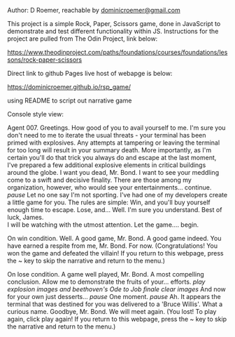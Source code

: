 Author: D Roemer, reachable by dominicroemer@gmail.com


This project is a simple Rock, Paper, Scissors game, done in JavaScript to demonstrate and test different functionality within JS. Instructions for the project are pulled from The Odin Project, link below:

https://www.theodinproject.com/paths/foundations/courses/foundations/lessons/rock-paper-scissors

Direct link to github Pages live host of webapge is below:

https://dominicroemer.github.io/rsp_game/




using README to script out narrative game

Console style view:

Agent 007. Greetings. 
How good of you to avail yourself to me.
I'm sure you don't need to me to iterate the usual threats - your terminal has been primed with explosives.
Any attempts at tampering or leaving the terminal for too long will result in your summary death.
More importantly, as I'm certain you'll do that trick you always do and escape at the last moment, I've prepared a few additional explosive elements in critical buildings around the globe. 
I want you dead, Mr. Bond. 
I want to see your meddling come to a swift and decisive finality.
There are those among my organization, however, who would see your entertainments... continue.
*pause*
Let no one say I'm not sporting.
I've had one of my developers create a little game for you.
The rules are simple:
Win, and you'll buy yourself enough time to escape.
Lose, and... Well. I'm sure you understand. 
Best of luck, James.  
I will be watching with the utmost attention.
Let the game.... begin.

On win condition.
Well. A good game, Mr. Bond. A good game indeed.
You have earned a respite from me, Mr. Bond. 
For now.
(Congratulations! You won the game and defeated the villain! If you return to this webpage, press the ~ key to skip the narrative and return to the menu.) 

On lose condition.
A game well played, Mr. Bond. A most compelling conclusion.
Allow me to demonstrate the fruits of your... efforts.
*play explosion images and beethoven's Ode to Job finale*
*clear images*
And now for your own just desserts...
*pause*
One moment.
*pause*
Ah. It appears the terminal that was destined for you was delivered to a 'Bruce Willis'. 
What a curious name. 
Goodbye, Mr. Bond. We will meet again.
(You lost! To play again, click play again! If you return to this webpage, press the ~ key to skip the narrative and return to the menu.)